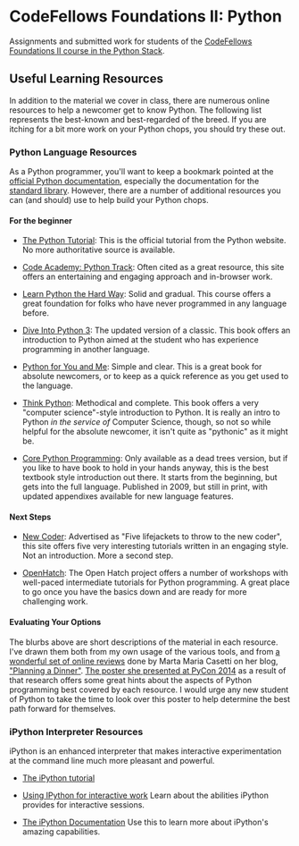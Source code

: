 # CodeFellows Foundations II: Python

Assignments and submitted work for students of the [CodeFellows Foundations II
course in the Python Stack](https://www.codefellows.org/learn-to-code).

## Useful Learning Resources

In addition to the material we cover in class, there are numerous online
resources to help a newcomer get to know Python. The following list represents
the best-known and best-regarded of the breed. If you are itching for a bit
more work on your Python chops, you should try these out.

### Python Language Resources

As a Python programmer, you'll want to keep a bookmark pointed at the
[official Python documentation](https://docs.python.org/2/), especially the
documentation for the
[standard library](https://docs.python.org/2/library/index.html). However,
there are a number of additional resources you can (and should) use to help
build your Python chops.

#### For the beginner

* [The Python Tutorial](https://docs.python.org/2/tutorial/): This is the
  official tutorial from the Python website. No more authoritative source is
  available.

* [Code Academy: Python Track](http://www.codecademy.com/tracks/python): Often
  cited as a great resource, this site offers an entertaining and engaging
  approach and in-browser work.

* [Learn Python the Hard Way](http://learnpythonthehardway.org/book/): Solid
  and gradual. This course offers a great foundation for folks who have never
  programmed in any language before.

* [Dive Into Python 3](http://www.diveinto.org/python3/): The updated version
  of a classic. This book offers an introduction to Python aimed at the student
  who has experience programming in another language.

* [Python for You and Me](http://pymbook.readthedocs.org/en/latest/): Simple
  and clear. This is a great book for absolute newcomers, or to keep as a quick
  reference as you get used to the language.

* [Think Python](http://greenteapress.com/thinkpython/): Methodical and
  complete.  This book offers a very "computer science"-style introduction to
  Python. It is really an intro to Python *in the service of* Computer Science,
  though, so not so while helpful for the absolute newcomer, it isn't quite as "pythonic" as it might be.

* [Core Python Programming](http://corepython.com/): Only available as a dead
 trees version, but if you like to have book to hold in your hands anyway, this
 is the best textbook style introduction out there. It starts from the
 beginning, but gets into the full language. Published in 2009, but still in
 print, with updated appendixes available for new language features.



#### Next Steps

* [New Coder](http://newcoder.io): Advertised as "Five lifejackets to throw to
  the new coder", this site offers five very interesting tutorials written in
  an engaging style. Not an introduction. More a second step.

* [OpenHatch](https://openhatch.org/wiki/Intermediate_Python_Workshop/Projects):
  The Open Hatch project offers a number of workshops with well-paced
  intermediate tutorials for Python programming. A great place to go once you
  have the basics down and are ready for more challenging work.

#### Evaluating Your Options

The blurbs above are short descriptions of the material in each resource. I've
drawn them both from my own usage of the various tools, and from
[a wonderful set of online reviews](http://planningadinner.blogspot.com/search/label/So%20you%20want%20to%20learn%20Python.%20What%27s%20next%3F)
done by Marta Maria Casetti on her blog,
["Planning a Dinner"](http://planningadinner.blogspot.com/).
[The poster she presented at PyCon 2014](http://planningadinner.blogspot.com/2014/04/the-poster.html)
as a result of that research offers some great hints about the aspects of
Python programming best covered by each resource. I would urge any new student
of Python to take the time to look over this poster to help determine the best
path forward for themselves.

### iPython Interpreter Resources

iPython is an enhanced interpreter that makes interactive experimentation at the command line much more pleasant and powerful.

* [The iPython tutorial](http://ipython.org/ipython-doc/rel-0.10.2/html/interactive/tutorial.html)

* [Using IPython for interactive work](http://ipython.org/ipython-doc/stable/interactive/index.html)
  Learn about the abilities iPython provides for interactive sessions.

* [The iPython Documentation](http://ipython.org/ipython-doc/stable/index.html)
  Use this to learn more about iPython's amazing capabilities.